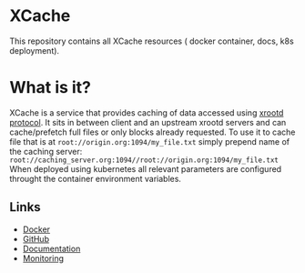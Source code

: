 # XCache
This repository contains all XCache resources ( docker container, docs, k8s deployment).

# What is it? 

XCache is a service that provides caching of data accessed using [xrootd protocol](http://xrootd.org/). It sits in between client and an upstream xrootd servers and can cache/prefetch full files or only blocks already requested. To use it to cache file that is at ```root://origin.org:1094/my_file.txt``` simply prepend name of the caching server:  ```root://caching_server.org:1094//root://origin.org:1094/my_file.txt``` When deployed using kubernetes all relevant parameters are configured throught the container environment variables.

## Links
*   [Docker](https://hub.docker.com/r/slateci/xcache/)
*   [GitHub](https://github.com/slateci/XCache)
*   [Documentation](http://slateci.io/XCache/)
*   [Monitoring](http://atlas-kibana.mwt2.org)
